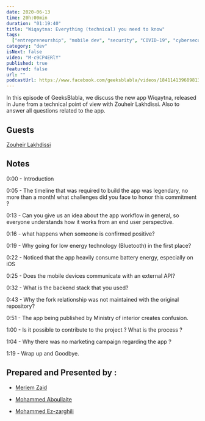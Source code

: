 ```yaml
---
date: 2020-06-13
time: 20h:00min
duration: "01:19:40"
title: "Wiqaytna: Everything (technical) you need to know"
tags:
  ["entrepreneurship", "mobile dev", "security", "COVID-19", "cybersecurity"]
category: "dev"
isNext: false
video: "M-c9CP4ERlY"
published: true
featured: false
url: ""
podcastUrl: https://www.facebook.com/geeksblabla/videos/184114139689813/
---
```


In this episode of GeeksBlabla, we discuss the new app Wiqaytna, released in June from a technical point of view with Zouheir Lakhdissi. Also to answer all questions related to the app.

## Guests

[Zouheir Lakhdissi](https://www.facebook.com/zlakhdissi)

## Notes

0:00 - Introduction

0:05 - The timeline that was required to build the app was legendary, no more than a month! what challenges did you face to honor this commitment ?

0:13 - Can you give us an idea about the app workflow in general, so everyone understands how it works from an end user perspective.

0:16 - what happens when someone is confirmed positive?

0:19 - Why going for low energy technology (Bluetooth) in the first place?

0:22 - Noticed that the app heavily consume battery energy, especially on iOS

0:25 - Does the mobile devices communicate with an external API?

0:32 - What is the backend stack that you used?

0:43 - Why the fork relationship was not maintained with the original repository?

0:51 - The app being published by Ministry of interior creates confusion.

1:00 - Is it possible to contribute to the project ? What is the process ?

1:04 - Why there was no marketing campaign regarding the app ?

1:19 - Wrap up and Goodbye.

## Prepared and Presented by :

- [Meriem Zaid](https://www.facebook.com/MeriemZaid)

- [Mohammed Aboullaite](https://aboullaite.me/)

- [Mohammed Ez-zarghili](https://www.facebook.com/mohamed.ezzarghili)

